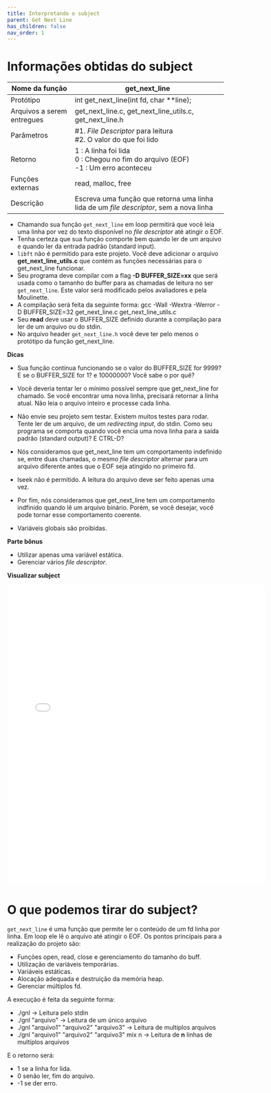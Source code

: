 ```yaml
---
title: Interpretando o subject
parent: Get Next Line
has_children: false
nav_order: 1
---
```


# Informações obtidas do subject

| Nome da função             | get_next_line                                                                            |
|----------------------------|------------------------------------------------------------------------------------------|
| Protótipo                  | int get_next_line(int fd, char **line);                                                  |
| Arquivos a serem entregues | get_next_line.c, get_next_line_utils.c, get_next_line.h                                  |
| Parâmetros                 | #1. *File Descriptor* para leitura <br> #2. O valor do que foi lido                           |
| Retorno                    | 1 : A linha foi lida <br>0 : Chegou no fim do arquivo (EOF)<br> -1 : Um erro aconteceu           |
| Funções externas           | read, malloc, free                                                                       |
| Descrição                  | Escreva uma função que retorna uma linha lida de um  *file descriptor*, sem a nova linha |

- Chamando sua função ```get_next_line``` em loop permitirá que você leia uma linha por vez do texto disponível no *file descriptor* até atingir o EOF.
- Tenha certeza que sua função comporte bem quando ler de um arquivo e quando ler da entrada padrão (standard input).
- ```libft``` não é permitido para este projeto. Você deve adicionar o arquivo **get_next_line_utils.c** que contém as funções necessárias para o get_next_line funcionar.
- Seu programa deve compilar com a flag **-D BUFFER_SIZE=xx** que será usada como o tamanho do buffer para as chamadas de leitura no ser ```get_next_line```. Este valor será modificado pelos avaliadores e pela Moulinette.
- A compilação será feita da seguinte forma: gcc -Wall -Wextra -Werror -D BUFFER_SIZE=32 get_next_line.c  get_next_line_utils.c
- Seu **read** deve usar o BUFFER_SIZE definido durante a compilação para ler de um arquivo ou do stdin.
- No arquivo header ```get_next_line.h``` você deve ter pelo menos o protótipo da função get_next_line.

**Dicas**
- Sua função continua funcionando se o valor do BUFFER_SIZE for 9999? E se o BUFFER_SIZE for 1? e 10000000? Você sabe o por quê?
- Você deveria tentar ler o mínimo possível sempre que get_next_line for chamado. Se você encontrar uma nova linha, precisará retornar a linha atual. Não leia o arquivo inteiro e processe cada linha.
- Não envie seu projeto sem testar. Existem muitos testes para rodar. Tente ler de um arquivo, de um *redirecting input*, do stdin. Como seu programa se comporta quando você encia uma nova linha para a saída padrão (standard output)? E CTRL-D?

- Nós consideramos que get_next_line tem um comportamento indefinido se, entre duas chamadas, o mesmo *file descriptor* alternar para um arquivo diferente antes que o EOF seja atingido no primeiro fd.
- lseek não é permitido. A leitura do arquivo deve ser feito apenas uma vez.
- Por fim, nós consideramos que get_next_line tem um comportamento indfinido quando lê um arquivo binário. Porém, se você desejar, você pode tornar esse comportamento coerente.
- Variáveis globais são proibidas.

**Parte bônus**
- Utilizar apenas uma variável estática.
- Gerenciar vários *file descriptor*.

**Visualizar subject**
<iframe src="en.subject.pdf" width="600" height="700" style="border: none;"></iframe>

# O que podemos tirar do subject?
```get_next_line``` é uma função que permite ler o conteúdo de um fd linha por linha. Em loop ele lê o arquivo até atingir o EOF. Os pontos principais para a realização do projeto são:

- Funções open, read, close e gerenciamento do tamanho do buff.
- Utilização de variáveis temporárias.
- Variáveis estáticas.
- Alocação adequada e destruição da memória heap.
- Gerenciar múltiplos fd.

A execução é feita da seguinte forma:

- ./gnl -> Leitura pelo stdin
- ./gnl "arquivo" -> Leitura de um único arquivo
- ./gnl "arquivo1" "arquivo2" "arquivo3" -> Leitura de multiplos arquivos
- ./gnl "arquivo1" "arquivo2" "arquivo3" mix n -> Leitura de **n** linhas de multíplos arquivos

E o retorno será:
- 1 se a linha for lida.
- 0 senão ler, fim do arquivo.
- -1 se der erro.